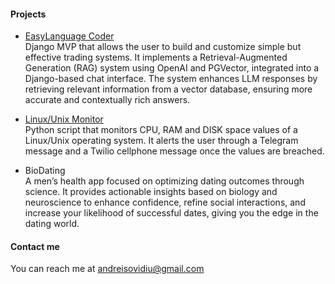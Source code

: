 #### Projects

* <a href="https://easylanguagecoder.com/" rel="nofollow">EasyLanguage Coder</a> <br>
Django MVP that allows the user to build and customize simple but effective trading systems.
It implements a Retrieval-Augmented Generation (RAG) system using OpenAI and PGVector, integrated into a Django-based chat interface. The system enhances LLM responses by retrieving relevant information from a vector database, ensuring more accurate and contextually rich answers.

* <a href="https://github.com/andreisovidiu/servermonitoring" rel="nofollow">Linux/Unix Monitor</a> <br>
Python script that monitors CPU, RAM and DISK space values of a Linux/Unix operating system. It alerts the user through a Telegram message and a Twilio cellphone message once the values are breached.

* BioDating <br>
A men’s health app focused on optimizing dating outcomes through science. It provides actionable insights based on biology and neuroscience to enhance confidence, refine social interactions, and increase your likelihood of successful dates, giving you the edge in the dating world.


#### Contact me
You can reach me at andreisovidiu@gmail.com
